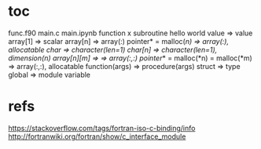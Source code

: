 # toc
func.f90 main.c main.ipynb
function x subroutine hello world
value => value
array[1] => scalar
array[n] => array(:)
pointer* = malloc(*n) => array(:), allocatable
char => character(len=1)
char[n] => character(len=1), dimension(n)
array[n][m] => => array(:,:)
pointer**  = malloc(*n) = malloc(*m) => array(:,:), allocatable
function(args) => procedure(args)
struct => type
global => module variable

# refs
https://stackoverflow.com/tags/fortran-iso-c-binding/info
http://fortranwiki.org/fortran/show/c_interface_module
